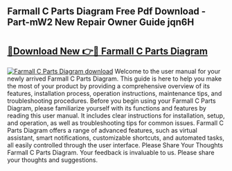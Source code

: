## Farmall C Parts Diagram Free Pdf Download - Part-mW2 New Repair Owner Guide jqn6H

# <h2><a href="http://dfrdzt.blite.top/?on=Farmall+C+Parts+Diagram">🔗Download New 👉🔴 Farmall C Parts Diagram</a></h2>

[![Farmall C Parts Diagram download](https://i.imgur.com/lujVjoI.png)](http://dfrdzt.blite.top/?on=Farmall+C+Parts+Diagram)
Welcome to the user manual for your newly arrived Farmall C Parts Diagram. This guide is here to help you make the most of your product by providing a comprehensive overview of its features, installation process, operation instructions, maintenance tips, and troubleshooting procedures. Before you begin using your Farmall C Parts Diagram, please familiarize yourself with its functions and features by reading this user manual. It includes clear instructions for installation, setup, and operation, as well as troubleshooting tips for common issues. Farmall C Parts Diagram offers a range of advanced features, such as virtual assistant, smart notifications, customizable shortcuts, and automated tasks, all easily controlled through the user interface. Please Share Your Thoughts Farmall C Parts Diagram. Your feedback is invaluable to us. Please share your thoughts and suggestions.
